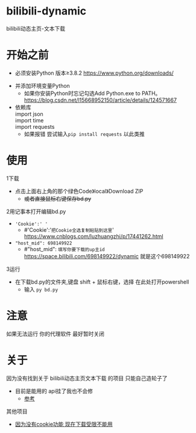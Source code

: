 # bilibili-dynamic
bilibili动态主页-文本下载
# 开始之前
- 必须安装Python 版本≥3.8.2 https://www.python.org/downloads/
* 并添加环境变量Python
  * 如果你安装Python时忘记勾选Add Python.exe to PATH。 https://blog.csdn.net/l15668952150/article/details/124571667
* 依赖库  
    import json  
    import time  
    import requests  
    * 如果报错 尝试输入`pip install requests` 以此类推

# 使用
1下载
* 点击上面右上角的那个绿色Code》local》Download ZIP
  * ~~或者直接鼠标右键保存bd.py~~
    
2用记事本打开编辑bd.py
* `'Cookie':' '`
  * #'Cookie':'`把Cookie全选复制粘贴到这里`'  https://www.cnblogs.com/luzhuangzhi/p/17441262.html
* `"host_mid": 698149922`
    * #"host_mid": `填写你要下载的up主id`  https://space.bilibili.com/698149922/dynamic 就是这个698149922

3运行
 * 在下载bd.py的文件夹,键盘 shift + 鼠标右键，选择 在此处打开powershell
   * 输入 `py bd.py`

# 注意
如果无法运行 你的代理软件 最好暂时关闭

# 关于
因为没有找到关于 bilibili动态主页文本下载 的项目 只能自己造轮子了 
* 目前是能用的 api挂了我也不会修  
  * [参考](https://www.cnblogs.com/qiao39gs/p/18179662)

其他项目  
* [因为没有cookie功能 现在下载受限不能用](https://github.com/Haocen2004/BilibiliGetDynamics)  

  

